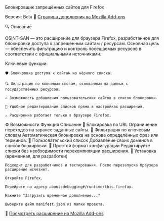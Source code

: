 Блокировщик запрещённых сайтов для Firefox

Версия: Beta
🔗 [Страница дополнения на Mozilla Add-ons](https://addons.mozilla.org/ru/firefox/addon/osint-san-project/)

🔍 Описание

OSINT-SAN — это расширение для браузера Firefox, разработанное для блокировки доступа к запрещённым сайтам / ресурсам. Основная цель — обеспечить фильтрацию и контроль посещаемых ресурсов в соответствии с официальными источниками.

Ключевые функции:

    🛡️ Блокировка доступа к сайтам из чёрного списка.

    🔍 Фильтрация по ключевым словам, основанным на данных с государственных ресурсов.

    ✍️ Возможность добавления пользовательских сайтов в список блокировки.

    📁 Удобное редактирование списков прямо в настройках расширения.

    ⚠️ Расширение работает только в браузере Firefox.

⚙️ Возможности
Функция	Описание
🛑 Блокировка по URL	Ограничение переходов на заранее заданные сайты.
🧠 Фильтрация по ключевым словам	Автоматическая блокировка на основе определённых фраз или терминов.
📝 Пользовательский список	Добавление своих доменов в список блокировки.
📂 Простой формат конфигурации	Редактируйте списки без необходимости перекомпиляции расширения.
🧩 Установка (временная, для разработки)

    Подходит для разработчиков и тестирования. После перезапуска браузера расширение исчезнет.

    Откройте Firefox.

    Перейдите по адресу about:debugging#/runtime/this-firefox.

    Нажмите "Загрузить временное дополнение..."

    Выберите файл manifest.json из папки проекта.

🔗 [Посмотреть расширение на Mozilla Add-ons](https://addons.mozilla.org/ru/firefox/addon/osint-san-project/)
